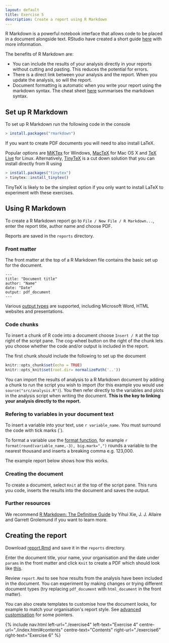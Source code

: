 ```yaml
---
layout: default
title: Exercise 5
description: Create a report using R Markdown
---
```


R Markdown is a powerful notebook interface that allows code to be placed in a document alongside text.  RStudio have created a short guide [here](https://rmarkdown.rstudio.com/lesson-1.html) with more information.

The benefits of R Markdown are:

* You can include the results of your analysis directly in your reports without cutting and pasting.  This reduces the potential for errors.
* There is a direct link between your analysis and the report.  When you update the analysis, so will the report.
* Document formatting is automatic when you write your report using the markdown syntax.  The cheat sheet [here](https://www.rstudio.com/wp-content/uploads/2015/02/rmarkdown-cheatsheet.pdf) summarises the markdown syntax.

## Set up R Markdown

To set up R Markdown run the following code in the console

```R
> install.packages("rmarkdown")
```

If you want to create PDF documents you will need to also install LaTeX.

Popular options are [MiKTex](https://miktex.org/) for Windows, [MacTeX](http://www.tug.org/mactex/) for Mac OS X and [TeX Live](https://www.tug.org/texlive/) for Linux.  Alternatively, [TinyTeX](https://yihui.name/tinytex/) is a cut down solution that you can install directly from R using

```R
> install.packages("tinytex")
> tinytex::install_tinytex()
```

TinyTeX is likely to be the simplest option if you only want to install LaTeX to experiment with these exercises.

## Using R Markdown

To create a R Markdown report go to `File / New File / R Markdown...`, enter the report title, author name and choose PDF.

Reports are saved in the `reports` directory.

### Front matter

The front matter at the top of a R Markdown file contains the basic set up for the document.

```
---
title: "Document title"
author: "Name"
date: "Date"
output: pdf_document
---
```

Various [output types](https://rmarkdown.rstudio.com/gallery.html) are supported, including Microsoft Word, HTML websites and presentations.

### Code chunks

To insert a chunk of R code into a document choose `Insert / R` at the top right of the script pane.  The cog-wheel button on the right of the chunk lets you choose whether the code and/or output is included in the report.

The first chunk should include the following to set up the document

```R
knitr::opts_chunk$set(echo = TRUE)
knitr::opts_knit$set(root.dir= normalizePath('..'))
```

You can import the results of analysis to a R Markdown document by adding a chunk to run the script you wish to import (for this example you would use `source("src/analysis.R")`).  You then refer directly to the variables and plots in the analysis script when writing the document.  **This is the key to linking your analysis directly to the report.**

### Refering to variables in your document text

To insert a variable into your text, use `r variable_name`.  You must surround the code with tick marks (&#96;).

To format a variable use the [format function](https://www.rdocumentation.org/packages/base/versions/3.5.2/topics/format), for example `r format(round(variable_name,-3), big.mark=",")` rounds a variable to the nearest thousand and inserts a breaking comma e.g. 123,000.

The example report below shows how this works.

### Creating the document

To create a document, select `Knit` at the top of the script pane.  This runs you code, inserts the results into the document and saves the output.

### Further resources

We recommend [R Markdown: The Definitive Guide](https://bookdown.org/yihui/rmarkdown/) by Yihui Xie, J. J. Allaire and Garrett Grolemund if you want to learn more.

## Creating the report

Download [report.Rmd](assets/report.Rmd) and save it in the `reports` directory.

Enter the document title, your name, your organisation and the date under `params` in the front matter and click `Knit` to create a PDF which should look like [this](assets/report.pdf).

Review `report.Rmd` to see how results from the analysis have been included in the document.  You can experiment by making changes or trying different document types (try replacing `pdf_document` with `html_document` in the front matter).

You can also create templates to customise how the document looks, for example to match your organisation's report style.  See [advanced customisation](https://bookdown.org/yihui/rmarkdown/pdf-document.html#advanced-customization-1) for some pointers.

{% include nav.html left-url="./exercise4" left-text="Exercise 4"
centre-url="./index.html#contents" centre-text="Contents"
right-url="./exercise6" right-text="Exercise 6" %}
